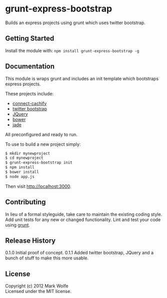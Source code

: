 # grunt-express-bootstrap

Builds an express projects using grunt which uses twitter bootstrap.

## Getting Started
Install the module with: `npm install grunt-express-bootstrap -g`

## Documentation
This module is wraps grunt and includes an init template which bootstraps express projects.

These projects include:

* [connect-cachify](https://github.com/mozilla/connect-cachify)
* [twitter bootstrap](http://twitter.github.com/bootstrap/)
* [JQuery](http://jquery.com/)
* [bower](http://twitter.github.com/bower/)
* [jade](http://jade-lang.com/)

All preconfigured and ready to run.

To use to build a new project simply:

```bash
$ mkdir mynewproject
$ cd mynewproject
$ grunt-express-bootstrap init
$ npm install
$ bower install
$ node app.js
```

Then visit <http://localhost:3000>.

## Contributing
In lieu of a formal styleguide, take care to maintain the existing coding style. Add unit tests for any new or changed functionality. Lint and test your code using [grunt](https://github.com/gruntjs/grunt).

## Release History
0.1.0 Initial proof of concept.
0.1.1 Added twitter bootstrap, JQuery and a bunch of stuff to make this more usable.

## License
Copyright (c) 2012 Mark Wolfe  
Licensed under the MIT license.

